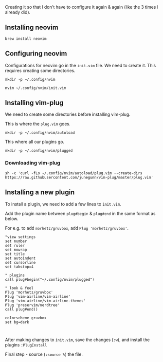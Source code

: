 Creating it so that I don't have to configure it again &amp; again (like the 3 times I already did).

## Installing neovim

```
brew install neovim
```

## Configuring neovim

Configurations for neovim go in the `init.vim` file. We need to create it. 
This requires creating some directories.

```
mkdir -p ~/.config/nvim
```


```
nvim ~/.config/nvim/init.vim
```

## Installing vim-plug

We need to create some directories before installing vim-plug.

This is where the `plug.vim` goes.

```
mkdir -p ~/.config/nvim/autoload
```

This where all our plugins go.

```
mkdir -p ~/.config/nvim/plugged
```

### Downloading vim-plug

```
sh -c 'curl -fLo ~/.config/nvim/autoload/plug.vim --create-dirs  https://raw.githubusercontent.com/junegunn/vim-plug/master/plug.vim'
```

## Installing a new plugin


To install a plugin, we need to add a few lines to  `init.vim`. 

Add the plugin name between `plug#begin` & `plug#end`  in the same format as below.

For e.g. to add `morhetz/gruvbox`, add `Plug 'morhetz/gruvbox'`.


```
"view settings                                                                                                                                                                                                                                  
set number
set ruler
set nowrap
set title
set autoindent
set cursorline          
set tabstop=4           

" plugins               
call plug#begin("~/.config/nvim/plugged")

" look & feel
Plug 'morhetz/gruvbox'
Plug 'vim-airline/vim-airline'
Plug 'vim-airline/vim-airline-themes'
Plug 'preservim/nerdtree'
call plug#end()
   
colorscheme gruvbox
set bg=dark



```


After making changes to `init.vim`, save the changes (`:w`), and install the plugins `:PlugInstall`

Final step -  source (`:source %`) the file.

